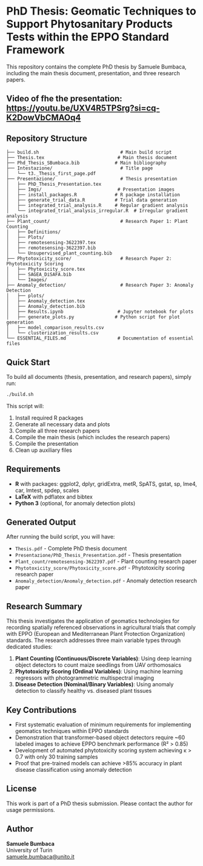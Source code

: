 # PhD Thesis: Geomatic Techniques to Support Phytosanitary Products Tests within the EPPO Standard Framework

This repository contains the complete PhD thesis by Samuele Bumbaca, including the main thesis document, presentation, and three research papers.

## Video of fhe the presentation: https://youtu.be/UXV4R5TPSrg?si=cq-K2DowVbCMAOq4

## Repository Structure

```
├── build.sh                              # Main build script
├── Thesis.tex                           # Main thesis document
├── Phd_Thesis_SBumbaca.bib             # Main bibliography
├── Intestazione/                         # Title page
│   └── t3._Thesis_first_page.pdf
├── Presentazione/                        # Thesis presentation
│   ├── PhD_Thesis_Presentation.tex
│   ├── Imgs/                            # Presentation images
│   ├── install_packages.R              # R package installation
│   ├── generate_trial_data.R           # Trial data generation
│   ├── integrated_trial_analysis.R     # Regular gradient analysis
│   └── integrated_trial_analysis_irregular.R  # Irregular gradient analysis
├── Plant_count/                          # Research Paper 1: Plant Counting
│   ├── Definitions/
│   ├── Plots/
│   ├── remotesensing-3622397.tex
│   ├── remotesensing-3622397.bib
│   └── Unsupervised_plant_counting.bib
├── Phytotoxicity_score/                  # Research Paper 2: Phytotoxicity Scoring
│   ├── Phytoxicity_score.tex
│   ├── SAGEA_DiSAFA.bib
│   └── Images/
├── Anomaly_detection/                    # Research Paper 3: Anomaly Detection
│   ├── plots/
│   ├── Anomaly_detection.tex
│   ├── Anomaly_detection.bib
│   ├── Results.ipynb                    # Jupyter notebook for plots
│   ├── generate_plots.py               # Python script for plot generation
│   ├── model_comparison_results.csv
│   └── clusterization_results.csv
└── ESSENTIAL_FILES.md                   # Documentation of essential files
```

## Quick Start

To build all documents (thesis, presentation, and research papers), simply run:

```bash
./build.sh
```

This script will:
1. Install required R packages
2. Generate all necessary data and plots
3. Compile all three research papers
4. Compile the main thesis (which includes the research papers)
5. Compile the presentation
6. Clean up auxiliary files

## Requirements

- **R** with packages: ggplot2, dplyr, gridExtra, metR, SpATS, gstat, sp, lme4, car, lmtest, spdep, scales
- **LaTeX** with pdflatex and bibtex
- **Python 3** (optional, for anomaly detection plots)

## Generated Output

After running the build script, you will have:

- `Thesis.pdf` - Complete PhD thesis document
- `Presentazione/PhD_Thesis_Presentation.pdf` - Thesis presentation
- `Plant_count/remotesensing-3622397.pdf` - Plant counting research paper
- `Phytotoxicity_score/Phytoxicity_score.pdf` - Phytotoxicity scoring research paper  
- `Anomaly_detection/Anomaly_detection.pdf` - Anomaly detection research paper

## Research Summary

This thesis investigates the application of geomatics technologies for recording spatially referenced observations in agricultural trials that comply with EPPO (European and Mediterranean Plant Protection Organization) standards. The research addresses three main variable types through dedicated studies:

1. **Plant Counting (Continuous/Discrete Variables)**: Using deep learning object detectors to count maize seedlings from UAV orthomosaics
2. **Phytotoxicity Scoring (Ordinal Variables)**: Using machine learning regressors with photogrammetric multispectral imaging
3. **Disease Detection (Nominal/Binary Variables)**: Using anomaly detection to classify healthy vs. diseased plant tissues

## Key Contributions

- First systematic evaluation of minimum requirements for implementing geomatics techniques within EPPO standards
- Demonstration that transformer-based object detectors require ~60 labeled images to achieve EPPO benchmark performance (R² > 0.85)
- Development of automated phytotoxicity scoring system achieving κ > 0.7 with only 30 training samples
- Proof that pre-trained models can achieve >85% accuracy in plant disease classification using anomaly detection

## License

This work is part of a PhD thesis submission. Please contact the author for usage permissions.

## Author

**Samuele Bumbaca**  
University of Turin  
samuele.bumbaca@unito.it
